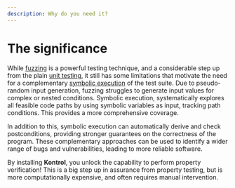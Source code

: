 ```yaml
---
description: Why do you need it?
---
```


# The significance

While [fuzzing](https://en.wikipedia.org/wiki/Fuzzing) is a powerful testing technique, and a considerable step up from the plain [unit testing](https://en.wikipedia.org/wiki/Unit\_testing), it still has some limitations that motivate the need for a complementary [symbolic execution](https://en.wikipedia.org/wiki/Symbolic\_execution) of the test suite. Due to pseudo-random input generation, fuzzing struggles to generate input values for complex or nested conditions. Symbolic execution, systematically explores all feasible code paths by using symbolic variables as input, tracking path conditions. This provides a more comprehensive coverage.

In addition to this, symbolic execution can automatically derive and check postconditions, providing stronger guarantees on the correctness of the program. These complementary approaches can be used to identify a wider range of bugs and vulnerabilities, leading to more reliable software.

By installing **Kontrol**, you unlock the capability to perform property verification! This is a big step up in assurance from property testing, but is more computationally expensive, and often requires manual intervention.
